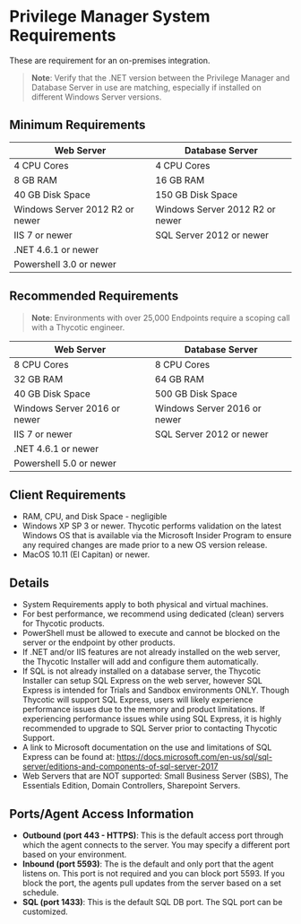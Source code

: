 [title]: # (System Requirements)
[tags]: # (ports,on-premises)
[priority]: # (1501)
# Privilege Manager System Requirements

These are requirement for an on-premises integration.

>**Note**: Verify that the .NET version between the Privilege Manager and Database Server in use are matching, especially if installed on different Windows Server versions.

## Minimum Requirements

| Web Server | Database Server |
| ----- | ----- |
| 4 CPU Cores | 4 CPU Cores |
| 8 GB RAM | 16 GB RAM |
| 40 GB Disk Space | 150 GB Disk Space |
| Windows Server 2012 R2 or newer | Windows Server 2012 R2 or newer |
| IIS 7 or newer | SQL Server 2012 or newer |
| .NET 4.6.1 or newer |  |
| Powershell 3.0 or newer |   |

## Recommended Requirements

>**Note**:
>Environments with over 25,000 Endpoints require a scoping call with a Thycotic engineer.

| Web Server | Database Server |
| ----- | ----- |
| 8 CPU Cores | 8 CPU Cores |
| 32 GB RAM | 64 GB RAM |
| 40 GB Disk Space | 500 GB Disk Space |
| Windows Server 2016 or newer | Windows Server 2016 or newer |
| IIS 7 or newer | SQL Server 2012 or newer |
| .NET 4.6.1 or newer | |  
| Powershell 5.0 or newer | |  

## Client Requirements

* RAM, CPU, and Disk Space - negligible
* Windows XP SP 3 or newer. Thycotic performs validation on the latest Windows OS that is available via the Microsoft Insider Program to ensure any required changes are made prior to a new OS version release.
* MacOS 10.11 (El Capitan) or newer.

## Details

* System Requirements apply to both physical and virtual machines.
* For best performance, we recommend using dedicated (clean) servers for Thycotic products.
* PowerShell must be allowed to execute and cannot be blocked on the server or the endpoint by other products.
* If .NET and/or IIS features are not already installed on the web server, the Thycotic Installer will add and configure them automatically.
* If SQL is not already installed on a database server, the Thycotic Installer can setup SQL Express on the web server, however SQL Express is intended for Trials and Sandbox environments ONLY. Though Thycotic will support SQL Express, users will likely experience performance issues due to the memory and product limitations. If experiencing performance issues while using SQL Express, it is highly recommended to upgrade to SQL Server prior to contacting Thycotic Support.
* A link to Microsoft documentation on the use and limitations of SQL Express can be found at: https://docs.microsoft.com/en-us/sql/sql-server/editions-and-components-of-sql-server-2017
* Web Servers that are NOT supported: Small Business Server (SBS), The Essentials Edition, Domain Controllers, Sharepoint Servers.

## Ports/Agent Access Information

* __Outbound (port 443 - HTTPS)__: This is the default access port through which the agent connects to the server. You may specify a different port based on your environment.
* __Inbound (port 5593)__: The is the default and only port that the agent listens on. This port is not required and you can block port 5593. If you block the port, the agents pull updates from the server based on a set schedule.
* __SQL (port 1433)__: This is the default SQL DB port. The SQL port can be customized.

<!--
For trial and POC environments (or production environments with less than 500 endpoints)	
Server requirements:  Windows Server (2012 or newer), can be used to host both IIS and SQL (SQL Express is acceptable for trial environments ONLY, but is NOT supported for troubleshooting assistance) [RAM = 16GB; CPU = 4 cores at 2.4GHz; Disk Space = 50GB]

Client specifications: [RAM = 50MB; CPU = Negligible; Disk Space = 15-30MB]

For production environments +500 endpoints	
Web Server requirements: Windows Server (2012 or newer) [Requirements range for 500-50,000 endpoints: RAM = 8-64GB; CPU = 4-8 cores at 2.4GHz; Disk Space = 10-40GB]

Database Server requirements: SQL Server 2008 SP2 or newer on a Windows Server 2012 or newer with a SQL database license installed (SQL Express is not recommended for Production environments) [Requirements range for 500-50,000 endpoints: RAM = 16-64GB; CPU = 4-8 cores at 2.4GHz; Disk Space = 150-500GB]

Windows endpoint requirements: Operating System must be Windows XP (>version 5.1) or newer. (See a complete list of Windows OS versions here); Required .NET 4.0 or higher installed 

Mac endpoint requirements: Operating System must be MacOS 10.11 (El Capitan) or newer. (See a complete list of Mac OS versions here)  

For detailed system requirements, please review this Thycotic Technical  Article: https://thycotic.force.com/support/s/article/System-Requirements-Privilege-Manager

Privilege Manager's estimated resource utilization on the endpoints	
Memory:

Core Agent Service uses between 30 and 60 MB
Application Control Service uses between 50 and 120 MB
If less resources are available on a computer the agent will use less memory.
CPU:

Core Agent 0.5% - Core Agent will poll the server periodically for policy updates. No impact on CPU performance
Application Control Service ranges from 0 to 5% CPU usage. It depends on how many processes are being launched. If no new processes are launched there is 0% CPU usage. When a new process spawns, there is a short spike of a couple hundred milliseconds of 5% CPU usage. If 1000’s of new processes are launched at the same time, the CPU spike will be higher and longer.
Start-up Times:

Negligible difference in boot-up time with our agent.
Service start-up time has been improved in v10.5.
-->